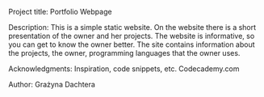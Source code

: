 Project title: Portfolio Webpage 

Description:
This is a simple static website. 
On the website there is a short presentation of the owner and her projects. The website is informative, so you can get to know the owner better. The site contains
information about the projects, the owner, programming languages that the owner uses.

Acknowledgments:
Inspiration, code snippets, etc.
Codecademy.com

Author: 
Grażyna Dachtera
